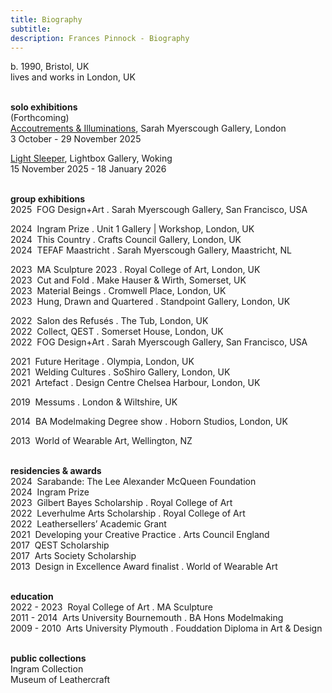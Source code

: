 ```yaml
---
title: Biography
subtitle: 
description: Frances Pinnock - Biography
---  
```

b. 1990, Bristol, UK  
lives and works in London, UK  
<br />  

**solo exhibitions**  
(Forthcoming)  
[Accoutrements & Illuminations](https://www.sarahmyerscough.com/exhibitions/70-frances-pinnock-solo-show-gallery-solo-show-2025/), Sarah Myerscough Gallery, London  
3 October - 29 November 2025

[Light Sleeper](https://www.thelightbox.org.uk/whats-on/frances-pinnock-light-sleeper), Lightbox Gallery, Woking  
15 November 2025 - 18 January 2026  
<br />  

**group exhibitions**  
2025&nbsp;&nbsp;FOG Design+Art . Sarah Myerscough Gallery, San Francisco, USA  

2024&nbsp;&nbsp;Ingram Prize . Unit 1 Gallery | Workshop, London, UK  
2024&nbsp;&nbsp;This Country . Crafts Council Gallery, London, UK  
2024&nbsp;&nbsp;TEFAF Maastricht . Sarah Myerscough Gallery, Maastricht, NL  

2023&nbsp;&nbsp;MA Sculpture 2023 . Royal College of Art, London, UK  
2023&nbsp;&nbsp;Cut and Fold . Make Hauser & Wirth, Somerset, UK  
2023&nbsp;&nbsp;Material Beings . Cromwell Place, London, UK  
2023&nbsp;&nbsp;Hung, Drawn and Quartered . Standpoint Gallery, London, UK  

2022&nbsp;&nbsp;Salon des Refusés . The Tub, London, UK  
2022&nbsp;&nbsp;Collect, QEST . Somerset House, London, UK  
2022&nbsp;&nbsp;FOG Design+Art . Sarah Myerscough Gallery, San Francisco, USA    

2021&nbsp;&nbsp;Future Heritage . Olympia, London, UK  
2021&nbsp;&nbsp;Welding Cultures . SoShiro Gallery, London, UK  
2021&nbsp;&nbsp;Artefact . Design Centre Chelsea Harbour, London, UK    

2019&nbsp;&nbsp;Messums . London & Wiltshire, UK    

2014&nbsp;&nbsp;BA Modelmaking Degree show . Hoborn Studios, London, UK  

2013&nbsp;&nbsp;World of Wearable Art, Wellington, NZ  
<br />  

**residencies & awards**  
2024&nbsp;&nbsp;Sarabande: The Lee Alexander McQueen Foundation  
2024&nbsp;&nbsp;Ingram Prize  
2023&nbsp;&nbsp;Gilbert Bayes Scholarship . Royal College of Art  
2022&nbsp;&nbsp;Leverhulme Arts Scholarship . Royal College of Art  
2022&nbsp;&nbsp;Leathersellers’ Academic Grant  
2021&nbsp;&nbsp;Developing your Creative Practice . Arts Council England    
2017&nbsp;&nbsp;QEST Scholarship  
2017&nbsp;&nbsp;Arts Society Scholarship   
2013&nbsp;&nbsp;Design in Excellence Award finalist . World of Wearable Art  
<br />  

**education**  
2022 - 2023&nbsp;&nbsp;Royal College of Art . MA Sculpture  
2011 - 2014&nbsp;&nbsp;Arts University Bournemouth . BA Hons Modelmaking  
2009 - 2010&nbsp;&nbsp;Arts University Plymouth . Fouddation Diploma in Art & Design  
<br />  

**public collections**  
Ingram Collection   
Museum of Leathercraft   
 




 









  










 



  










 











